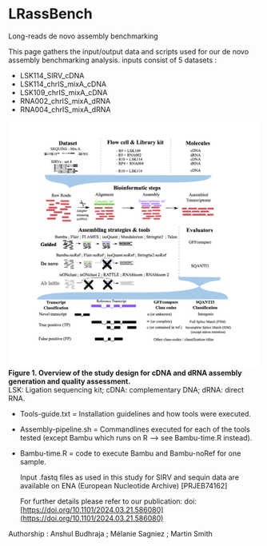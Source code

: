 # LRassBench
Long-reads de novo assembly benchmarking

This page gathers the input/output data and scripts used for our de novo assembly benchmarking analysis.
inputs consist of 5 datasets :
  - LSK114_SIRV_cDNA
  - LSK114_chrIS_mixA_cDNA
  - LSK109_chrIS_mixA_cDNA
  - RNA002_chrIS_mixA_dRNA
  - RNA004_chrIS_mixA_dRNA

![Figure1-Methods](Figure1-Methods.png "Overview of study design")
**Figure 1. Overview of the study design for cDNA and dRNA assembly generation and quality assessment.**   
  LSK: Ligation sequencing kit; cDNA: complementary DNA; dRNA: direct RNA.  
  
- Tools-guide.txt = Installation guidelines and how tools were executed.
- Assembly-pipeline.sh = Commandlines executed for each of the tools tested (except Bambu which runs on R --> see Bambu-time.R instead).
- Bambu-time.R = code to execute Bambu and Bambu-noRef for one sample.

  Input .fastq files as used in this study for SIRV and sequin data are available on ENA (European Nucleotide Archive) [PRJEB74162]
  
  For further details please refer to our publication: doi: [https://doi.org/10.1101/2024.03.21.586080](https://doi.org/10.1101/2024.03.21.586080)

  
Authorship : Anshul Budhraja ; Mélanie Sagniez ; Martin Smith
